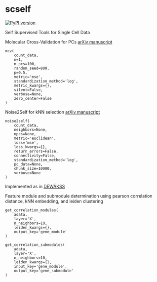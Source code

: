 # scself

[![PyPI version](https://badge.fury.io/py/scself.svg)](https://badge.fury.io/py/scself)

Self Supervised Tools for Single Cell Data

Molecular Cross-Validation for PCs [arXiv manuscript](https://www.biorxiv.org/content/10.1101/786269v1)

```
mcv(
    count_data,
    n=1,
    n_pcs=100,
    random_seed=800,
    p=0.5,
    metric='mse',
    standardization_method='log',
    metric_kwargs={},
    silent=False,
    verbose=None,
    zero_center=False
)
```

Noise2Self for kNN selection [arXiv manuscript](https://arxiv.org/abs/1901.11365)

```
noise2self(
    count_data,
    neighbors=None,
    npcs=None,
    metric='euclidean',
    loss='mse',
    loss_kwargs={},
    return_errors=False,
    connectivity=False,
    standardization_method='log',
    pc_data=None,
    chunk_size=10000,
    verbose=None
)
```

Implemented as in [DEWÄKSS](https://journals.plos.org/ploscompbiol/article?id=10.1371/journal.pcbi.1008569)

Feature module and submodule determination using pearson correlation distance, kNN embedding, and leiden clustering
```
get_correlation_modules(
    adata,
    layer='X',
    n_neighbors=10,
    leiden_kwargs={},
    output_key='gene_module'
)

get_correlation_submodules(
    adata,
    layer='X',
    n_neighbors=10,
    leiden_kwargs={},
    input_key='gene_module',
    output_key='gene_submodule'
)
```